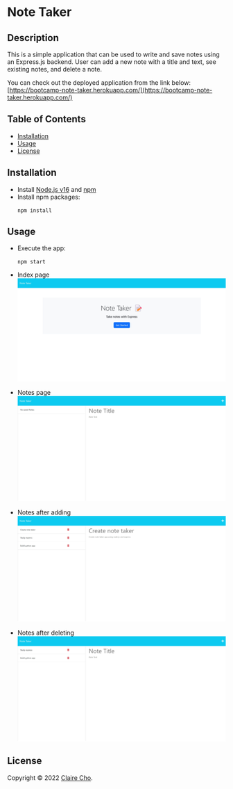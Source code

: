 <!-- omit in toc -->
# Note Taker

<!-- omit in toc -->
## Description

This is a simple application that can be used to write and save notes using an Express.js backend. User can add a new note with a title and text, see existing notes, and delete a note.

You can check out the deployed application from the link below:
[https://bootcamp-note-taker.herokuapp.com/](https://bootcamp-note-taker.herokuapp.com/)

<!-- omit in toc -->
## Table of Contents
- [Installation](#installation)
- [Usage](#usage)
- [License](#license)

## Installation
- Install [Node.js v16](https://nodejs.org/en/blog/release/v16.16.0/) and [npm](https://www.npmjs.com/)
- Install npm packages:
  ```
  npm install
  ```

## Usage
- Execute the app:
  ```
  npm start
  ```

- Index page
![index page](assets/images/screenshot_index.jpeg)

- Notes page
![index page](assets/images/screenshot_notes.jpeg)

- Notes after adding
![add notes](assets/images/screenshot_add.jpeg)

- Notes after deleting
![delete notes](assets/images/screenshot_delete.jpeg)


## License
Copyright © 2022 [Claire Cho](https://github.com/clairehwcho).